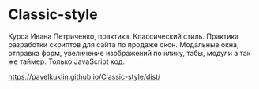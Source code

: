 # Classic-style
Курса Ивана Петриченко, практика. Классический стиль. Практика разработки скриптов для сайта по продаже окон. Модальные окна, отправка форм, увеличение изображений по клику, табы, модули а так же таймер. 
Только JavaScript код.

https://pavelkuklin.github.io/Classic-style/dist/
